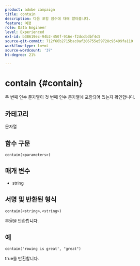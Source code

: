 ```yaml
---
product: adobe campaign
title: contain
description: 다음 포함 함수에 대해 알아봅니다.
feature: 여정
role: Data Engineer
level: Experienced
exl-id: b38619ec-94b2-450f-916e-f2dccbdbf4c5
source-git-commit: 712f66b2715bac0af206755e59728c95499fa110
workflow-type: tm+mt
source-wordcount: '37'
ht-degree: 21%

---
```


# contain {#contain}

두 번째 인수 문자열이 첫 번째 인수 문자열에 포함되어 있는지 확인합니다.

## 카테고리

문자열

## 함수 구문

`contain(<parameters>)`

## 매개 변수

* string

## 서명 및 반환된 형식

`contain(<string>,<string>)`

부울을 반환합니다.

## 예

`contain("rowing is great', "great")`

true를 반환합니다.
